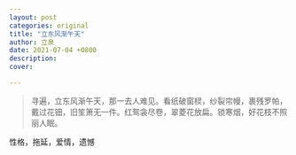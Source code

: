 ```yaml
---
layout: post
categories: original
title: "立东风渐午天"
author: 立泉
date: 2021-07-04 +0800
description: 
cover: 

---
```


> 寻遍，立东风渐午天，那一去人难见。看纸破窗棂，纱裂帘幔，裹残罗帕，戴过花钿，旧笙箫无一件。红鸳衾尽卷，翠菱花放扁。锁寒烟，好花枝不照丽人眠。

性格，拖延，爱情，遗憾
